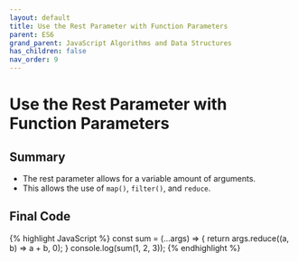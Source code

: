 ```yaml
---
layout: default
title: Use the Rest Parameter with Function Parameters
parent: ES6
grand_parent: JavaScript Algorithms and Data Structures
has_children: false
nav_order: 9
---
```

# Use the Rest Parameter with Function Parameters
## Summary
- The rest parameter allows for a variable amount of arguments.
- This allows the use of `map()`, `filter()`, and `reduce`.

## Final Code

{% highlight JavaScript %}
const sum = (...args) => {
  return args.reduce((a, b) => a + b, 0);
}
console.log(sum(1, 2, 3));
{% endhighlight %}